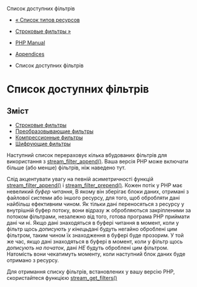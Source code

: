 Список доступних фільтрів

-   [« Список типов ресурсов](resource.html)
    
-   [Строковые фильтры »](filters.string.html)
    
-   [PHP Manual](index.html)
    
-   [Appendices](appendices.html)
    
-   Список доступних фільтрів
    

# Список доступних фільтрів

## Зміст

-   [Строковые фильтры](filters.string.html)
-   [Преобразовывающие фильтры](filters.convert.html)
-   [Компрессионные фильтры](filters.compression.html)
-   [Шифрующие фильтры](filters.encryption.html)

Наступний список перераховує кілька вбудованих фільтрів для використання з [stream\_filter\_append()](function.stream-filter-append.html). Ваша версія PHP може включати більше (або менше) фільтрів, ніж наведено тут.

Слід акцентувати увагу на певній асиметричності функцій [stream\_filter\_append()](function.stream-filter-append.html) і [stream\_filter\_prepend()](function.stream-filter-prepend.html). Кожен потік у PHP має невеликий *буфер читання*, В якому він зберігає блоки даних, отримані з файлової системи або іншого ресурсу, для того, щоб обробляти дані найбільш ефективним чином. Як тільки дані переносяться з ресурсу у внутрішній буфер потоку, вони відразу ж обробляються закріпленими за потоком фільтрами, незалежно від того, готова програма PHP приймати дані чи ні. Якщо дані знаходяться в буфері читання в момент, коли у фільтр щось *дописують у кінець*дані будуть негайно оброблені цим фільтром, таким чином їх знаходження в буфері буде прозорим. У той же час, якщо дані знаходяться в буфері в момент, коли у фільтр щось *дописують на початок*, дані *НЕ* будуть оброблені цим фільтром. Натомість вони чекатимуть моменту, коли наступний блок даних буде отримано з ресурсу.

Для отримання списку фільтрів, встановлених у вашу версію PHP, скористайтеся функцією [stream\_get\_filters()](function.stream-get-filters.html)
